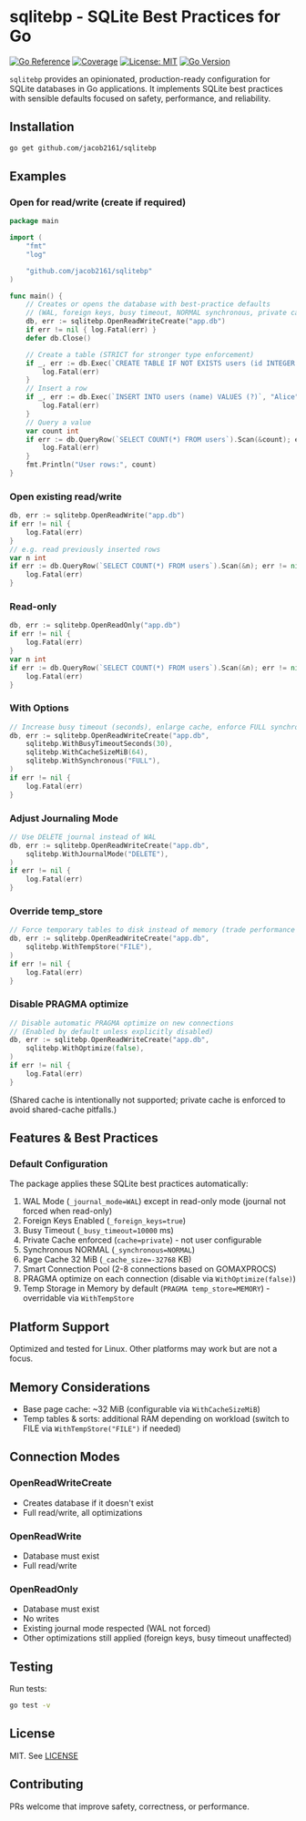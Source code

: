 # sqlitebp - SQLite Best Practices for Go

[![Go Reference](https://pkg.go.dev/badge/github.com/jacob2161/sqlitebp.svg)](https://pkg.go.dev/github.com/jacob2161/sqlitebp)
[![Coverage](https://img.shields.io/badge/coverage-94%25-brightgreen.svg)](https://github.com/jacob2161/sqlitebp)
[![License: MIT](https://img.shields.io/badge/License-MIT-yellow.svg)](https://opensource.org/licenses/MIT)
[![Go Version](https://img.shields.io/badge/go-%3E%3D1.25-blue.svg)](https://go.dev/)

`sqlitebp` provides an opinionated, production-ready configuration for SQLite databases in Go applications. It implements SQLite best practices with sensible defaults focused on safety, performance, and reliability.

## Installation

```bash
go get github.com/jacob2161/sqlitebp
```

## Examples

### Open for read/write (create if required)

```go
package main

import (
    "fmt"
    "log"

    "github.com/jacob2161/sqlitebp"
)

func main() {
    // Creates or opens the database with best-practice defaults
    // (WAL, foreign keys, busy timeout, NORMAL synchronous, private cache, etc.)
    db, err := sqlitebp.OpenReadWriteCreate("app.db")
    if err != nil { log.Fatal(err) }
    defer db.Close()

    // Create a table (STRICT for stronger type enforcement)
    if _, err := db.Exec(`CREATE TABLE IF NOT EXISTS users (id INTEGER PRIMARY KEY, name TEXT NOT NULL) STRICT`); err != nil {
        log.Fatal(err)
    }
    // Insert a row
    if _, err := db.Exec(`INSERT INTO users (name) VALUES (?)`, "Alice"); err != nil {
        log.Fatal(err)
    }
    // Query a value
    var count int
    if err := db.QueryRow(`SELECT COUNT(*) FROM users`).Scan(&count); err != nil {
        log.Fatal(err)
    }
    fmt.Println("User rows:", count)
}
```

### Open existing read/write

```go
db, err := sqlitebp.OpenReadWrite("app.db")
if err != nil {
    log.Fatal(err)
}
// e.g. read previously inserted rows
var n int
if err := db.QueryRow(`SELECT COUNT(*) FROM users`).Scan(&n); err != nil {
    log.Fatal(err)
}
```

### Read-only

```go
db, err := sqlitebp.OpenReadOnly("app.db")
if err != nil {
    log.Fatal(err)
}
var n int
if err := db.QueryRow(`SELECT COUNT(*) FROM users`).Scan(&n); err != nil {
    log.Fatal(err)
}
```

### With Options

```go
// Increase busy timeout (seconds), enlarge cache, enforce FULL synchronous
db, err := sqlitebp.OpenReadWriteCreate("app.db",
    sqlitebp.WithBusyTimeoutSeconds(30),
    sqlitebp.WithCacheSizeMiB(64),
    sqlitebp.WithSynchronous("FULL"),
)
if err != nil {
    log.Fatal(err)
}
```

### Adjust Journaling Mode

```go
// Use DELETE journal instead of WAL
db, err := sqlitebp.OpenReadWriteCreate("app.db",
    sqlitebp.WithJournalMode("DELETE"),
)
if err != nil {
    log.Fatal(err)
}
```

### Override temp_store

```go
// Force temporary tables to disk instead of memory (trade performance for lower RAM)
db, err := sqlitebp.OpenReadWriteCreate("app.db",
    sqlitebp.WithTempStore("FILE"),
)
if err != nil {
    log.Fatal(err)
}
```

### Disable PRAGMA optimize

```go
// Disable automatic PRAGMA optimize on new connections
// (Enabled by default unless explicitly disabled)
db, err := sqlitebp.OpenReadWriteCreate("app.db",
    sqlitebp.WithOptimize(false),
)
if err != nil {
    log.Fatal(err)
}
```

(Shared cache is intentionally not supported; private cache is enforced to avoid shared-cache pitfalls.)

## Features & Best Practices

### Default Configuration

The package applies these SQLite best practices automatically:

1. WAL Mode (`_journal_mode=WAL`) except in read-only mode (journal not forced when read-only)
2. Foreign Keys Enabled (`_foreign_keys=true`)
3. Busy Timeout (`_busy_timeout=10000` ms)
4. Private Cache enforced (`cache=private`) - not user configurable
5. Synchronous NORMAL (`_synchronous=NORMAL`)
6. Page Cache 32 MiB (`_cache_size=-32768` KB)
7. Smart Connection Pool (2-8 connections based on GOMAXPROCS)
8. PRAGMA optimize on each connection (disable via `WithOptimize(false)`)
9. Temp Storage in Memory by default (`PRAGMA temp_store=MEMORY`) - overridable via `WithTempStore`

## Platform Support

Optimized and tested for Linux. Other platforms may work but are not a focus.

## Memory Considerations

- Base page cache: ~32 MiB (configurable via `WithCacheSizeMiB`)
- Temp tables & sorts: additional RAM depending on workload (switch to FILE via `WithTempStore("FILE")` if needed)

## Connection Modes

### OpenReadWriteCreate

- Creates database if it doesn't exist
- Full read/write, all optimizations

### OpenReadWrite

- Database must exist
- Full read/write

### OpenReadOnly

- Database must exist
- No writes
- Existing journal mode respected (WAL not forced)
- Other optimizations still applied (foreign keys, busy timeout unaffected)

## Testing

Run tests:

```bash
go test -v
```

## License

MIT. See [LICENSE](LICENSE)

## Contributing

PRs welcome that improve safety, correctness, or performance.
